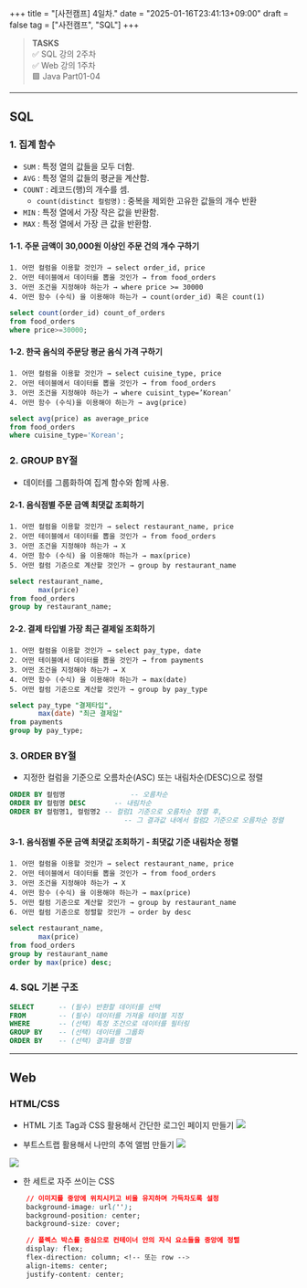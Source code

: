 +++
title = "[사전캠프] 4일차."
date = "2025-01-16T23:41:13+09:00"
draft = false
tag = ["사전캠프", "SQL"]
+++

> **TASKS**  
✅ SQL 강의 2주차  
✅ Web 강의 1주차  
🟩 Java Part01-04  

---

## SQL


### 1. 집계 함수
* `SUM` : 특정 열의 값들을 모두 더함.
* `AVG` : 특정 열의 값들의 평균을 계산함.
* `COUNT` : 레코드(행)의 개수를 셈.
	- `count(distinct 컬럼명)` : 중복을 제외한 고유한 값들의 개수 반환
* `MIN` : 특정 열에서 가장 작은 값을 반환함.
* `MAX` : 특정 열에서 가장 큰 값을 반환함.


#### 1-1. 주문 금액이 30,000원 이상인 주문 건의 개수 구하기
    1. 어떤 컬럼을 이용할 것인가 → select order_id, price
	2. 어떤 테이블에서 데이터를 뽑을 것인가 → from food_orders 
    3. 어떤 조건을 지정해야 하는가 → where price >= 30000 
    4. 어떤 함수 (수식) 을 이용해야 하는가 → count(order_id) 혹은 count(1)

```sql
select count(order_id) count_of_orders
from food_orders
where price>=30000;
```


#### 1-2. 한국 음식의 주문당 평균 음식 가격 구하기
	1. 어떤 컬럼을 이용할 것인가 → select cuisine_type, price
    2. 어떤 테이블에서 데이터를 뽑을 것인가 → from food_orders
    3. 어떤 조건을 지정해야 하는가 → where cuisint_type=’Korean’
    4. 어떤 함수 (수식)을 이용해야 하는가 → avg(price)

```sql
select avg(price) as average_price
from food_orders
where cuisine_type='Korean';
```


### 2. GROUP BY절
* 데이터를 그룹화하여 집계 함수와 함께 사용.


#### 2-1. 음식점별 주문 금액 최댓값 조회하기
	1. 어떤 컬럼을 이용할 것인가 → select restaurant_name, price
    2. 어떤 테이블에서 데이터를 뽑을 것인가 → from food_orders
    3. 어떤 조건을 지정해야 하는가 → X
    4. 어떤 함수 (수식) 을 이용해야 하는가 → max(price)
    5. 어떤 컬럼 기준으로 계산할 것인가 → group by restaurant_name

```sql
select restaurant_name,
       max(price)
from food_orders
group by restaurant_name;
```


#### 2-2. 결제 타입별 가장 최근 결제일 조회하기
    1. 어떤 컬럼을 이용할 것인가 → select pay_type, date
    2. 어떤 테이블에서 데이터를 뽑을 것인가 → from payments
    3. 어떤 조건을 지정해야 하는가 → X
    4. 어떤 함수 (수식) 을 이용해야 하는가 → max(date)
    5. 어떤 컬럼 기준으로 계산할 것인가 → group by pay_type

```sql
select pay_type "결제타입",
       max(date) "최근 결제일"
from payments
group by pay_type;
```


### 3. ORDER BY절
* 지정한 컬럼을 기준으로 오름차순(ASC) 또는 내림차순(DESC)으로 정렬

```sql
ORDER BY 컬럼명				-- 오름차순
ORDER BY 컬럼명 DESC		-- 내림차순
ORDER BY 컬럼명1, 컬럼명2	-- 컬럼1 기준으로 오름차순 정렬 후, 
							-- 그 결과값 내에서 컬럼2 기준으로 오름차순 정렬
```


#### 3-1. 음식점별 주문 금액 최댓값 조회하기 - 최댓값 기준 내림차순 정렬
    1. 어떤 컬럼을 이용할 것인가 → select restaurant_name, price
    2. 어떤 테이블에서 데이터를 뽑을 것인가 → from food_orders
    3. 어떤 조건을 지정해야 하는가 → X
    4. 어떤 함수 (수식) 을 이용해야 하는가 → max(price)
    5. 어떤 컬럼 기준으로 계산할 것인가 → group by restaurant_name
    6. 어떤 컬럼 기준으로 정렬할 것인가 → order by desc

```sql
select restaurant_name,
       max(price)
from food_orders
group by restaurant_name
order by max(price) desc;
```


### 4. SQL 기본 구조

```sql
SELECT		-- (필수) 반환할 데이터를 선택
FROM		-- (필수) 데이터를 가져올 테이블 지정
WHERE		-- (선택) 특정 조건으로 데이터를 필터링
GROUP BY	-- (선택) 데이터를 그룹화
ORDER BY	-- (선택) 결과를 정렬
```

---

## Web


### HTML/CSS

* HTML 기초 Tag과 CSS 활용해서 간단한 로그인 페이지 만들기
![](https://velog.velcdn.com/images/ezro/post/fd8f47f4-c6b2-450a-a814-8e6c8092fc0b/image.png)


* 부트스트랩 활용해서 나만의 추억 앨범 만들기
![](https://velog.velcdn.com/images/ezro/post/bdeb249f-2067-4e12-a4b9-a07d86769c36/image.png)

![](https://velog.velcdn.com/images/ezro/post/e1ba22ba-0291-4ed7-8af2-f9f0ace782b7/image.png)


* 한 세트로 자주 쓰이는 CSS

```css
	// 이미지를 중앙에 위치시키고 비율 유지하며 가득차도록 설정
	background-image: url('');
	background-position: center;
	background-size: cover;
```

```css
	// 플렉스 박스를 중심으로 컨테이너 안의 자식 요소들을 중앙에 정렬
	display: flex;
	flex-direction: column; <!-- 또는 row -->
	align-items: center;
	justify-content: center;
```